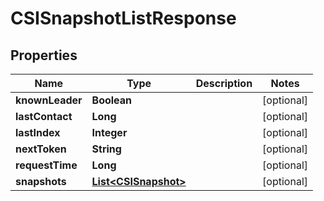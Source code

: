 

# CSISnapshotListResponse


## Properties

| Name | Type | Description | Notes |
|------------ | ------------- | ------------- | -------------|
|**knownLeader** | **Boolean** |  |  [optional] |
|**lastContact** | **Long** |  |  [optional] |
|**lastIndex** | **Integer** |  |  [optional] |
|**nextToken** | **String** |  |  [optional] |
|**requestTime** | **Long** |  |  [optional] |
|**snapshots** | [**List&lt;CSISnapshot&gt;**](CSISnapshot.md) |  |  [optional] |



